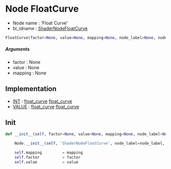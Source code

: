 # Node FloatCurve

- Node name : 'Float Curve'
- bl_idname : [ShaderNodeFloatCurve](https://docs.blender.org/api/current/bpy.types.ShaderNodeFloatCurve.html)


``` python
FloatCurve(factor=None, value=None, mapping=None, node_label=None, node_color=None)
```
##### Arguments

- factor : None
- value : None
- mapping : None

## Implementation

- [INT](/docs/GeoNodes/socket_INT.md) : [float_curve](/docs/GeoNodes/socket_INT.md#float_curve) [float_curve](/docs/GeoNodes/socket_INT.md#float_curve)
- [VALUE](/docs/GeoNodes/socket_VALUE.md) : [float_curve](/docs/GeoNodes/socket_VALUE.md#float_curve) [float_curve](/docs/GeoNodes/socket_VALUE.md#float_curve)

## Init

``` python
def __init__(self, factor=None, value=None, mapping=None, node_label=None, node_color=None):

    Node.__init__(self, 'ShaderNodeFloatCurve', node_label=node_label, node_color=node_color)

    self.mapping         = mapping
    self.factor          = factor
    self.value           = value
```
